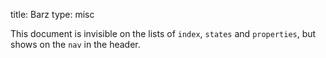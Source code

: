 title:      Barz
type:       misc

This document is invisible on the lists of `index`, `states` and `properties`,
but shows on the `nav` in the header.
